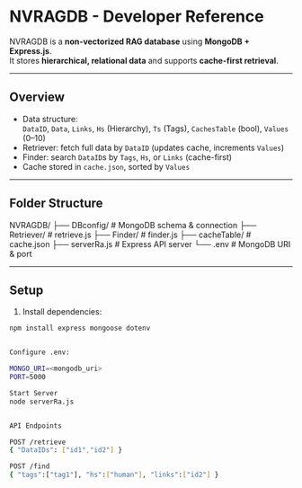 # NVRAGDB - Developer Reference

NVRAGDB is a **non-vectorized RAG database** using **MongoDB + Express.js**.  
It stores **hierarchical, relational data** and supports **cache-first retrieval**.

---

## Overview

- Data structure:  
  `DataID`, `Data`, `Links`, `Hs` (Hierarchy), `Ts` (Tags), `CachesTable` (bool), `Values` (0–10)
- Retriever: fetch full data by `DataID` (updates cache, increments `Values`)
- Finder: search `DataID`s by `Tags`, `Hs`, or `Links` (cache-first)
- Cache stored in `cache.json`, sorted by `Values`

---

## Folder Structure

NVRAGDB/
├── DBconfig/ # MongoDB schema & connection
├── Retriever/ # retrieve.js
├── Finder/ # finder.js
├── cacheTable/ # cache.json
├── serverRa.js # Express API server
└── .env # MongoDB URI & port


---

## Setup

1. Install dependencies:
```bash
npm install express mongoose dotenv


Configure .env:

MONGO_URI=<mongodb_uri>
PORT=5000

Start Server 
node serverRa.js


API Endpoints

POST /retrieve
{ "DataIDs": ["id1","id2"] }

POST /find
{ "tags":["tag1"], "hs":["human"], "links":["id2"] }


